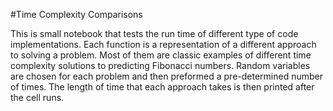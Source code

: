#Time Complexity Comparisons 

This is small notebook that tests the run time of different type of code implementations. Each function is a representation of a different approach to solving a problem. Most of them are classic examples of different time complexity solutions to predicting Fibonacci numbers. Random variables are chosen for each problem and then preformed a pre-determined number of times. The length of time that each approach takes is then printed after the cell runs. 
